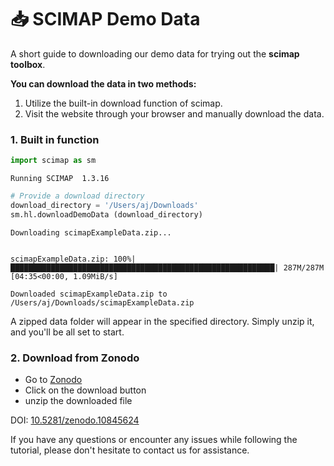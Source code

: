 # 📥 SCIMAP Demo Data

A short guide to downloading our demo data for trying out the **scimap toolbox**.

**You can download the data in two methods:**

1. Utilize the built-in download function of scimap.
2. Visit the website through your browser and manually download the data.

### 1. Built in function


```python
import scimap as sm
```

    Running SCIMAP  1.3.16



```python
# Provide a download directory
download_directory = '/Users/aj/Downloads'
sm.hl.downloadDemoData (download_directory)
```

    Downloading scimapExampleData.zip...


    scimapExampleData.zip: 100%|███████████████████████████████████████████████████████████| 287M/287M [04:35<00:00, 1.09MiB/s]

    Downloaded scimapExampleData.zip to /Users/aj/Downloads/scimapExampleData.zip


    


A zipped data folder will appear in the specified directory. Simply unzip it, and you'll be all set to start.

### 2. Download from Zonodo

- Go to [Zonodo](https://zenodo.org/records/10845625)
- Click on the download button
- unzip the downloaded file

DOI: [10.5281/zenodo.10845624](https://zenodo.org/records/10845625)

If you have any questions or encounter any issues while following the tutorial, please don't hesitate to contact us for assistance.
